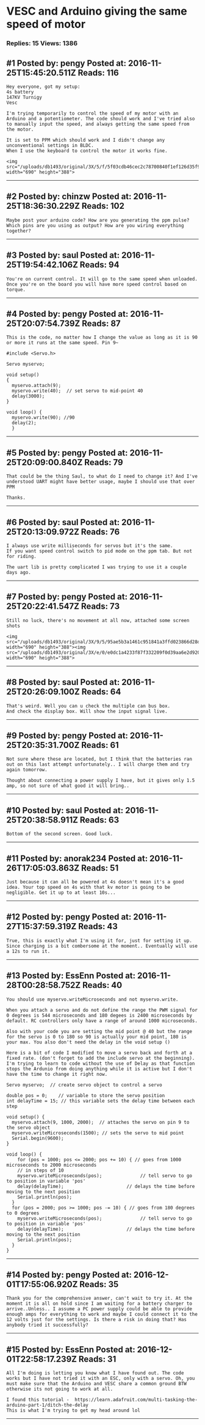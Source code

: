 # VESC and Arduino giving the same speed of motor

### Replies: 15 Views: 1386

## \#1 Posted by: pengy Posted at: 2016-11-25T15:45:20.511Z Reads: 116

```
Hey everyone, got my setup:
4s battery
147KV Turnigy
Vesc

I'm trying temporarily to control the speed of my motor with an Arduino and a potentiometer. The code should work and I've tried also to manually input the speed, and always getting the same speed from the motor.

It is set to PPM which should work and I didn't change any unconventional settings in BLDC.
When I use the keyboard to control the motor it works fine.

<img src="/uploads/db1493/original/3X/5/f/5f03cdb46cec2c78700840f1ef126d35f9a46876.png" width="690" height="388">
```

---
## \#2 Posted by: chinzw Posted at: 2016-11-25T18:36:30.229Z Reads: 102

```
Maybe post your arduino code? How are you generating the ppm pulse? Which pins are you using as output? How are you wiring everything together?
```

---
## \#3 Posted by: saul Posted at: 2016-11-25T19:54:42.106Z Reads: 94

```
You're on current control. It will go to the same speed when unloaded. Once you're on the board you will have more speed control based on torque.
```

---
## \#4 Posted by: pengy Posted at: 2016-11-25T20:07:54.739Z Reads: 87

```
This is the code, no matter how I change the value as long as it is 90 or more it runs at the same speed. Pin 9~

#include <Servo.h> 

Servo myservo;

void setup() 
{ 
  myservo.attach(9);
  myservo.write(40);  // set servo to mid-point 40
  delay(3000);
} 

void loop() {
  myservo.write(90); //90
  delay(2);
  }
```

---
## \#5 Posted by: pengy Posted at: 2016-11-25T20:09:00.840Z Reads: 79

```
That could be the thing Saul, to what do I need to change it? And I've understood UART might have better usage, maybe I should use that over PPM

Thanks.
```

---
## \#6 Posted by: saul Posted at: 2016-11-25T20:13:09.972Z Reads: 76

```
I always use write milliseconds for servos but it's the same.
If you want speed control switch to pid mode on the ppm tab. But not for riding.

The uart lib is pretty complicated I was trying to use it a couple days ago.
```

---
## \#7 Posted by: pengy Posted at: 2016-11-25T20:22:41.547Z Reads: 73

```
Still no luck, there's no movement at all now, attached some screen shots

<img src="/uploads/db1493/original/3X/9/5/95ae5b3a1461c951841a3ffd023866d28d0575f9.png" width="690" height="388"><img src="/uploads/db1493/original/3X/e/0/e0dc1a4233f87f332209f0d39aa6e2d920ea085c.png" width="690" height="388">
```

---
## \#8 Posted by: saul Posted at: 2016-11-25T20:26:09.100Z Reads: 64

```
That's weird. Well you can u check the multiple can bus box.
And check the display box. Will show the input signal live.
```

---
## \#9 Posted by: pengy Posted at: 2016-11-25T20:35:31.700Z Reads: 61

```
Not sure where these are located, but I think that the batteries ran out on this last attempt unfortunately.. I will charge them and try again tomorrow.

Thought about connecting a power supply I have, but it gives only 1.5 amp, so not sure of what good it will bring..
```

---
## \#10 Posted by: saul Posted at: 2016-11-25T20:38:58.911Z Reads: 63

```
Bottom of the second screen. Good luck.
```

---
## \#11 Posted by: anorak234 Posted at: 2016-11-26T17:05:03.863Z Reads: 51

```
Just because it can all be powered at 4s doesn't mean it's a good idea. Your top speed on 4s with that kv motor is going to be negligible. Get it up to at least 10s...
```

---
## \#12 Posted by: pengy Posted at: 2016-11-27T15:37:59.319Z Reads: 43

```
True, this is exactly what I'm using it for, just for setting it up. Since charging is a bit combersome at the moment.. Eventually will use a 12s to run it.
```

---
## \#13 Posted by: EssEnn Posted at: 2016-11-28T00:28:58.752Z Reads: 40

```
You should use myservo.writeMicroseconds and not myservo.write. 

When you attach a servo and do not define the range the PWM signal for 0 degrees is 544 microseconds and 180 degees is 2400 microseconds by default. RC controllers only have a range of around 1000 microseconds. 

Also with your code you are setting the mid point @ 40 but the range for the servo is 0 to 180 so 90 is actually your mid point, 180 is your max. You also don't need the delay in the void setup ()

Here is a bit of code I modified to move a servo back and forth at a fixed rate. (don't forget to add the include servo at the beginning). I'm trying to learn to code without the use of Delay as that function stops the Ardunio from doing anything while it is active but I don't have the time to change it right now. 

Servo myservo;  // create servo object to control a servo

double pos = 0;    // variable to store the servo position
int delayTime = 15; // this variable sets the delay time between each step

void setup() {
  myservo.attach(9, 1000, 2000);  // attaches the servo on pin 9 to the servo object
  myservo.writeMicroseconds(1500); // sets the servo to mid point
  Serial.begin(9600);
}

void loop() {
    for (pos = 1000; pos <= 2000; pos += 10) { // goes from 1000 microseconds to 2000 microseconds
    // in steps of 10
    myservo.writeMicroseconds(pos);              // tell servo to go to position in variable 'pos'
    delay(delayTime);                       // delays the time before moving to the next position
    Serial.println(pos);
  }
  for (pos = 2000; pos >= 1000; pos -= 10) { // goes from 180 degrees to 0 degrees
    myservo.writeMicroseconds(pos);              // tell servo to go to position in variable 'pos'
    delay(delayTime);                       // delays the time before moving to the next position
    Serial.println(pos);
  }
}
```

---
## \#14 Posted by: pengy Posted at: 2016-12-01T17:55:06.920Z Reads: 35

```
Thank you for the comprehensive answer, can't wait to try it. At the moment it is all on hold since I am waiting for a battery charger to arrive..Unless.. I assume a PC power supply could be able to provide enough amps for everything to work and maybe I could connect it to the 12 volts just for the settings. Is there a risk in doing that? Has anybody tried it successfully?
```

---
## \#15 Posted by: EssEnn Posted at: 2016-12-01T22:58:17.239Z Reads: 31

```
All I'm doing is letting you know what I have found out. The code works but I have not tried it with an ESC, only with a servo. Oh, you must make sure that the Arduino and VESC share a common ground BTW otherwise its not going to work at all.

I found this tutorial -  https://learn.adafruit.com/multi-tasking-the-arduino-part-1/ditch-the-delay
This is what I'm trying to get my head around lol
```

---
